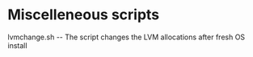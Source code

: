 # Miscelleneous scripts

lvmchange.sh -- The script changes the LVM allocations after fresh OS install
